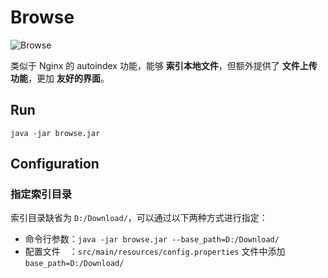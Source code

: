 # Browse
![](https://i.loli.net/2017/08/23/599d85f8aa5a4.png "Browse")

类似于 Nginx 的 autoindex 功能，能够 **索引本地文件**，但额外提供了 **文件上传功能**，更加 **友好的界面**。

## Run
```
java -jar browse.jar
```

## Configuration

### 指定索引目录

索引目录缺省为 `D:/Download/`，可以通过以下两种方式进行指定：

* 命令行参数：`java -jar browse.jar --base_path=D:/Download/`
* 配置文件&#8195;：`src/main/resources/config.properties` 文件中添加 `base_path=D:/Download/`
